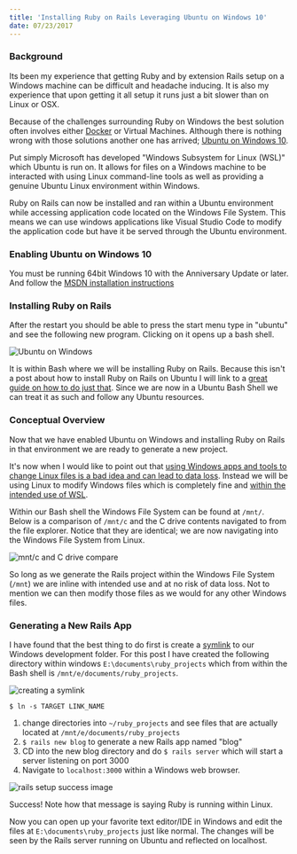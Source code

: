 ```yaml
---
title: 'Installing Ruby on Rails Leveraging Ubuntu on Windows 10'
date: 07/23/2017
---
```


### Background

Its been my experience that getting Ruby and by extension Rails setup on a Windows machine can be difficult and headache inducing. It is also my experience that upon getting it all setup it runs just a bit slower than on Linux or OSX.

Because of the challenges surrounding Ruby on Windows the best solution often involves either [Docker](https://docs.docker.com/compose/rails/) or Virtual Machines. Although there is nothing wrong with those solutions another one has arrived; [Ubuntu on Windows 10](https://blogs.windows.com/buildingapps/2016/03/30/run-bash-on-ubuntu-on-windows/#psSTUpZWO53T1Ly4.97).

Put simply Microsoft has developed "Windows Subsystem for Linux (WSL)" which Ubuntu is run on. It allows for files on a Windows machine to be interacted with using Linux command-line tools as well as providing a genuine Ubuntu Linux environment within Windows.

Ruby on Rails can now be installed and ran within a Ubuntu environment while accessing application code located on the Windows File System. This means we can use windows applications like Visual Studio Code to modify the application code but have it be served through the Ubuntu environment.

### Enabling Ubuntu on Windows 10

You must be running 64bit Windows 10 with the Anniversary Update or later. And follow the [MSDN installation instructions](https://msdn.microsoft.com/en-us/commandline/wsl/install_guide)

### Installing Ruby on Rails

After the restart you should be able to press the start menu type in "ubuntu" and see the following new program. Clicking on it opens up a bash shell.

![Ubuntu on Windows](/windowsrails/ubuntuapp.png)

It is within Bash where we will be installing Ruby on Rails. Because this isn't a post about how to install Ruby on Rails on Ubuntu I will link to a [great guide on how to do just that](https://gorails.com/setup/ubuntu/14.04). Since we are now in a Ubuntu Bash Shell we can treat it as such and follow any Ubuntu resources.

### Conceptual Overview

Now that we have enabled Ubuntu on Windows and installing Ruby on Rails in that environment we are ready to generate a new project.

It's now when I would like to point out that [using Windows apps and tools to change Linux files is a bad idea and can lead to data loss](https://blogs.msdn.microsoft.com/commandline/2016/11/17/do-not-change-linux-files-using-windows-apps-and-tools). Instead we will be using Linux to modify Windows files which is completely fine and [within the intended use of WSL](https://blogs.msdn.microsoft.com/commandline/2016/11/17/do-not-change-linux-files-using-windows-apps-and-tools/#comment-25677).

Within our Bash shell the Windows File System can be found at `/mnt/`. Below is a comparison of `/mnt/c` and the C drive contents navigated to from the file explorer. Notice that they are identical; we are now navigating into the Windows File System from Linux.

![mnt/c and C drive compare](/windowsrails/mntcompare.png)

So long as we generate the Rails project within the Windows File System (`/mnt`) we are inline with intended use and at no risk of data loss. Not to mention we can then modify those files as we would for any other Windows files.

### Generating a New Rails App

I have found that the best thing to do first is create a [symlink](https://en.wikipedia.org/wiki/Symbolic_link) to our Windows development folder. For this post I have created the following directory within windows `E:\documents\ruby_projects` which from within the Bash shell is `/mnt/e/documents/ruby_projects`.

![creating a symlink](/windowsrails/symlink.png)

`$ ln -s TARGET LINK_NAME`

1. change directories into `~/ruby_projects` and see files that are actually located at `/mnt/e/documents/ruby_projects`
2. `$ rails new blog` to generate a new Rails app named "blog"
3. CD into the new blog directory and do `$ rails server` which will start a server listening on port 3000
4. Navigate to `localhost:3000` within a Windows web browser.

![rails setup success image](/windowsrails/rails_setup_success.png)

Success! Note how that message is saying Ruby is running within Linux.

Now you can open up your favorite text editor/IDE in Windows and edit the files at `E:\documents\ruby_projects` just like normal. The changes will be seen by the Rails server running on Ubuntu and reflected on localhost.
